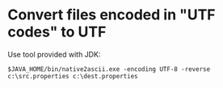 # Convert files encoded in "UTF codes" to UTF

Use tool provided with JDK:
```
$JAVA_HOME/bin/native2ascii.exe -encoding UTF-8 -reverse c:\src.properties c:\dest.properties
```